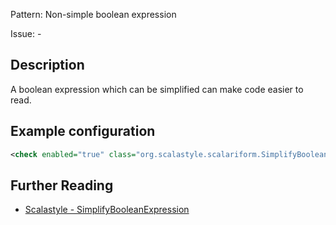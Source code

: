 Pattern: Non-simple boolean expression

Issue: -

## Description

A boolean expression which can be simplified can make code easier to read.

## Example configuration

```xml
<check enabled="true" class="org.scalastyle.scalariform.SimplifyBooleanExpressionChecker" level="warning"/>
```
<a name="org_scalastyle_scalariform_SpaceAfterCommentStartChecker" />

## Further Reading

* [Scalastyle - SimplifyBooleanExpression](http://www.scalastyle.org/rules-1.0.0.html#org_scalastyle_scalariform_SimplifyBooleanExpressionChecker)
